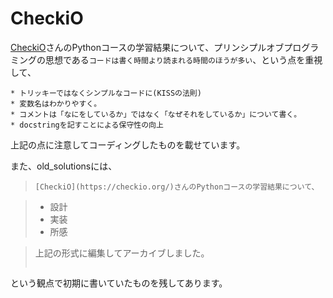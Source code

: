 # CheckiO

[CheckiO](https://checkio.org/)さんのPythonコースの学習結果について、プリンシプルオブプログラミングの思想である`コードは書く時間より読まれる時間のほうが多い`、という点を重視して、

```
* トリッキーではなくシンプルなコードに(KISSの法則)
* 変数名はわかりやすく。
* コメントは「なにをしているか」ではなく「なぜそれをしているか」について書く。
* docstringを記すことによる保守性の向上
```

上記の点に注意してコーディングしたものを載せています。

また、old_solutionsには、
>```:Old_solutions
>[CheckiO](https://checkio.org/)さんのPythonコースの学習結果について、  

>* 設計
>* 実装
>* 所感

>上記の形式に編集してアーカイブしました。
>```
という観点で初期に書いていたものを残してあります。